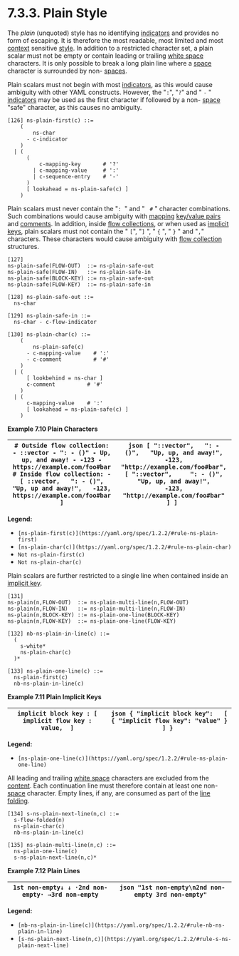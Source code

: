 # 7.3.3. Plain Style

The *plain* (unquoted) style has no identifying [indicators](https://yaml.org/spec/1.2.2/#indicator-characters) and provides no form of escaping. It is therefore the most readable, most limited and most [context](https://yaml.org/spec/1.2.2/#context-c) sensitive [style](https://yaml.org/spec/1.2.2/#node-styles). In addition to a restricted character set, a plain scalar must not be empty or contain leading or trailing [white space](https://yaml.org/spec/1.2.2/#white-space-characters) characters. It is only possible to break a long plain line where a [space](https://yaml.org/spec/1.2.2/#white-space-characters) character is surrounded by non- [spaces](https://yaml.org/spec/1.2.2/#white-space-characters).

Plain scalars must not begin with most [indicators](https://yaml.org/spec/1.2.2/#indicator-characters), as this would cause ambiguity with other YAML constructs. However, the "`:`", "`?`" and " `-` " [indicators](https://yaml.org/spec/1.2.2/#indicator-characters) may be used as the first character if followed by a non- [space](https://yaml.org/spec/1.2.2/#white-space-characters) "safe" character, as this causes no ambiguity.

```
[126] ns-plain-first(c) ::=
    (
        ns-char
      - c-indicator
    )
  | (
      (
          c-mapping-key       # '?'
        | c-mapping-value     # ':'
        | c-sequence-entry    # '-'
      )
      [ lookahead = ns-plain-safe(c) ]
    )
```

Plain scalars must never contain the "`: `" and " ` #` " character combinations. Such combinations would cause ambiguity with [mapping](https://yaml.org/spec/1.2.2/#mapping) [key/value pairs](https://yaml.org/spec/1.2.2/#mapping) and [comments](https://yaml.org/spec/1.2.2/#comments). In addition, inside [flow collections](https://yaml.org/spec/1.2.2/#flow-collection-styles), or when used as [implicit keys](https://yaml.org/spec/1.2.2/#example-single-pair-explicit-entry), plain scalars must not contain the " `[`", "`]` ", " `{` ", " `}` " and "`,`" characters. These characters would cause ambiguity with [flow collection](https://yaml.org/spec/1.2.2/#flow-collection-styles) structures.

```
[127]
ns-plain-safe(FLOW-OUT)  ::= ns-plain-safe-out
ns-plain-safe(FLOW-IN)   ::= ns-plain-safe-in
ns-plain-safe(BLOCK-KEY) ::= ns-plain-safe-out
ns-plain-safe(FLOW-KEY)  ::= ns-plain-safe-in
```
```
[128] ns-plain-safe-out ::=
  ns-char
```
```
[129] ns-plain-safe-in ::=
  ns-char - c-flow-indicator
```
```
[130] ns-plain-char(c) ::=
    (
        ns-plain-safe(c)
      - c-mapping-value    # ':'
      - c-comment          # '#'
    )
  | (
      [ lookbehind = ns-char ]
      c-comment          # '#'
    )
  | (
      c-mapping-value    # ':'
      [ lookahead = ns-plain-safe(c) ]
    )
```

**Example 7.10 Plain Characters**

| ``` # Outside flow collection: - ::vector - ": - ()" - Up, up, and away! - -123 - https://example.com/foo#bar # Inside flow collection: - [ ::vector,   ": - ()",   "Up, up and away!",   -123,   https://example.com/foo#bar ] ``` | ```json [ "::vector",   ": - ()",   "Up, up, and away!",   -123,   "http://example.com/foo#bar",   [ "::vector",     ": - ()",     "Up, up, and away!",     -123,     "http://example.com/foo#bar" ] ] ``` |
| --- | --- |

**Legend:**

- `[ns-plain-first(c)](https://yaml.org/spec/1.2.2/#rule-ns-plain-first)`
- `[ns-plain-char(c)](https://yaml.org/spec/1.2.2/#rule-ns-plain-char)`
- `Not ns-plain-first(c)`
- `Not ns-plain-char(c)`

Plain scalars are further restricted to a single line when contained inside an [implicit key](https://yaml.org/spec/1.2.2/#example-single-pair-explicit-entry).

```
[131]
ns-plain(n,FLOW-OUT)  ::= ns-plain-multi-line(n,FLOW-OUT)
ns-plain(n,FLOW-IN)   ::= ns-plain-multi-line(n,FLOW-IN)
ns-plain(n,BLOCK-KEY) ::= ns-plain-one-line(BLOCK-KEY)
ns-plain(n,FLOW-KEY)  ::= ns-plain-one-line(FLOW-KEY)
```
```
[132] nb-ns-plain-in-line(c) ::=
  (
    s-white*
    ns-plain-char(c)
  )*
```
```
[133] ns-plain-one-line(c) ::=
  ns-plain-first(c)
  nb-ns-plain-in-line(c)
```

**Example 7.11 Plain Implicit Keys**

| ``` implicit block key : [   implicit flow key : value,  ] ``` | ```json { "implicit block key":   [ { "implicit flow key": "value" } ] } ``` |
| --- | --- |

**Legend:**

- `[ns-plain-one-line(c)](https://yaml.org/spec/1.2.2/#rule-ns-plain-one-line)`

All leading and trailing [white space](https://yaml.org/spec/1.2.2/#white-space-characters) characters are excluded from the [content](https://yaml.org/spec/1.2.2/#nodes). Each continuation line must therefore contain at least one non- [space](https://yaml.org/spec/1.2.2/#white-space-characters) character. Empty lines, if any, are consumed as part of the [line folding](https://yaml.org/spec/1.2.2/#line-folding).

```
[134] s-ns-plain-next-line(n,c) ::=
  s-flow-folded(n)
  ns-plain-char(c)
  nb-ns-plain-in-line(c)
```
```
[135] ns-plain-multi-line(n,c) ::=
  ns-plain-one-line(c)
  s-ns-plain-next-line(n,c)*
```

**Example 7.12 Plain Lines**

| ``` 1st non-empty↓ ↓ ·2nd non-empty· →3rd non-empty ``` | ```json "1st non-empty\n2nd non-empty 3rd non-empty" ``` |
| --- | --- |

**Legend:**

- `[nb-ns-plain-in-line(c)](https://yaml.org/spec/1.2.2/#rule-nb-ns-plain-in-line)`
- `[s-ns-plain-next-line(n,c)](https://yaml.org/spec/1.2.2/#rule-s-ns-plain-next-line)`